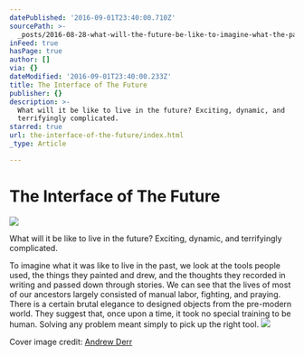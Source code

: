 ```yaml
---
datePublished: '2016-09-01T23:40:00.710Z'
sourcePath: >-
  _posts/2016-08-28-what-will-the-future-be-like-to-imagine-what-the-past-was-l.md
inFeed: true
hasPage: true
author: []
via: {}
dateModified: '2016-09-01T23:40:00.233Z'
title: The Interface of The Future
publisher: {}
description: >-
  What will it be like to live in the future? Exciting, dynamic, and
  terrifyingly complicated.
starred: true
url: the-interface-of-the-future/index.html
_type: Article

---
```

# The Interface of The Future
![](https://the-grid-user-content.s3-us-west-2.amazonaws.com/f0b1fab8-1462-488a-ad34-a597d43a7ed9.png)

What will it be like to live in the future? Exciting, dynamic, and terrifyingly complicated.

To imagine what it was like to live in the past, we look at the tools people used, the things they painted and drew, and the thoughts they recorded in writing and passed down through stories. We can see that the lives of most of our ancestors largely consisted of manual labor, fighting, and praying. There is a certain brutal elegance to designed objects from the pre-modern world. They suggest that, once upon a time, it took no special training to be human. Solving any problem meant simply to pick up the right tool.
![](https://the-grid-user-content.s3-us-west-2.amazonaws.com/0a0d409a-e665-40ae-ac22-5a55d72e7f7d.png)

Cover image credit: [Andrew Derr][0]

[0]: https://www.behance.net/gallery/26553993/HUD-Elements-futuristic-user-interface-templates "Andrew Derr"